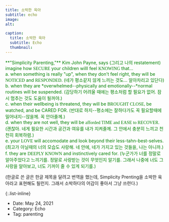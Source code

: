 ```yaml
---
title: 소박한 육아
subtitle: echo
image: 
alt: 

caption:
  title: 소박한 육아
  subtitle: Echo
  thumbnail: 
---
```


<span style="color:green"> 
**"Simplicity Parenting,"** Kim John Payne, says (그리고 나의 restatement)<br>
imagine how <span style="font-family:Papyrus">SECURE</span> your children willl feel <span style="font-family:Papyrus">KNOWING</span> that... <br>
a. when something is really "up", when they don't feel right, they will be <span style="font-family:Papyrus">NOTICED</span> and <span style="font-family:Papyrus">RESPONDED</span>. 
(네가 평소같지 않게 느끼는 것도... 알아차리고 있단다)<br>
b. when they are *overwhelmed--physically and emotionally--*normal routines will be suspended. 
(감당하기 어려울 때에는 평소처럼 할 필요가 없어. 잠시 멈추는 것도 도움이 될꺼야.) <br>
c. when their wellbeing is threatend, they will be <span style="font-family:Papyrus">BROUGHT CLOSE,</span> be watched, and be CARED FOR. 
(반대로 하지--평소에는 잘하다가도 꼭 필요할때에 밀어내지--않을께. 꼭 안아줄께.)<br>
d. when they are not well, they will be <span style="font-family:Papyrus">afforded TIME and EASE to RECOVER. </span> 
(괜찮아. 네게 필요한 시간과 공간과 여유를 내가 지켜줄께. 그 안에서 충분히 느끼고 천천히 회복하렴.)<br>
e. your <span style="font-family:Papyrus">LOVE</span> will accomodate and look beyond their less-tahn-best-selves. 
(최고가 아닐때의 너의 모습도 사랑해. 네 안에, 네가 가지고 있는 것들을, 나는 아니까.)<br>
f. they are <span style="font-family:Papyrus">DEEPLY KNOWN</span> and instinctively cared for. 
(누군가가 너를 정말로 알아주었다고 느끼기를. 정말로 사랑받는 것이 무엇인지 알기를. 그래서 나중에 너도 그 사랑을 알아보고, 너도 기꺼이 줄 수 있게 되기를.)
</span>

(한글로 쓴 글은 한글 제목을 달려고 번역을 했는데, Simplicity Prenting을 소박한 육아라고 표현해도 될런지. 그래서 소박하다의 어감이 좋아서 그냥 쓰련다.)

<span style="color:green"> </span>
<span style="font-family:Papyrus"></span>


{:.list-inline}
- Date: May 24, 2021
- Category: Echo
- Tag: parenting

